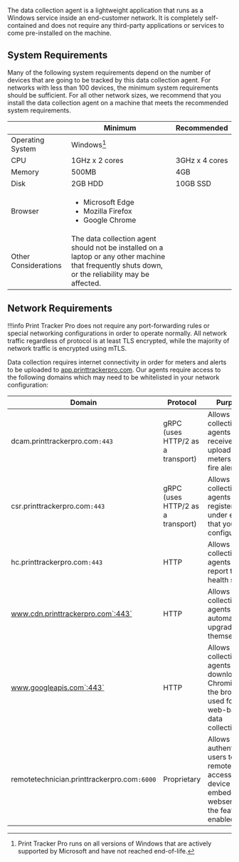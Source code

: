 The data collection agent is a lightweight application that runs as a Windows service inside an end-customer network. It is completely self-contained and does not require any third-party applications or services to come pre-installed on the machine.

## System Requirements
Many of the following system requirements depend on the number of devices that are going to be tracked by this data collection agent. For networks with less than 100 devices, the minimum system requirements should be sufficient. For all other network sizes, we recommend that you install the data collection agent on a machine that meets the recommended system requirements.

||Minimum|Recommended|
|--|--|--|
|Operating System|Windows[^1]||
|CPU|1GHz x 2 cores|3GHz x 4 cores|
|Memory|500MB|4GB|
|Disk|2GB HDD|10GB SSD|
|Browser|<ul><li>Microsoft Edge</li><li>Mozilla Firefox</li><li>Google Chrome</li></ul>||
|Other Considerations|The data collection agent should not be installed on a laptop or any other machine that frequently shuts down, or the reliability may be affected.||

## Network Requirements

!!!info
    Print Tracker Pro does not require any port-forwarding rules or special networking configurations in order to operate normally. All network traffic regardless of protocol is at least TLS encrypted, while the majority of network traffic is encrypted using mTLS.

Data collection requires internet connectivity in order for meters and alerts to be uploaded to [app.printtrackerpro.com](https://app.printtrackerpro.com). Our agents require access to the following domains which may need to be whitelisted in your network configuration:

|Domain|Protocol|Purpose|
|--|--|--|
|dcam.printtrackerpro.com`:443`|gRPC (uses HTTP/2 as a transport)|Allows data collection agents to receive jobs, upload meters, and fire alerts.|
|csr.printtrackerpro.com`:443`|gRPC (uses HTTP/2 as a transport)|Allows data collection agents to register under entities that you configure.|
|hc.printtrackerpro.com`:443`|HTTP|Allows data collection agents to report their health status.|
|www.cdn.printtrackerpro.com`:443`|HTTP|Allows data collection agents to automatically upgrade themselves.|
|www.googleapis.com`:443`|HTTP|Allows data collection agents to download Chromium, the browser used for web-based data collection.|
|remotetechnician.printtrackerpro.com`:6000`|Proprietary|Allows authenticated users to remotely access device embedded webservers if the feature is enabled.|

[^1]: Print Tracker Pro runs on all versions of Windows that are actively supported by Microsoft and have not reached end-of-life.
